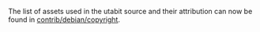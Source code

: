The list of assets used in the utabit source and their attribution can now be found in [contrib/debian/copyright](../contrib/debian/copyright).
